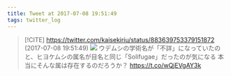 ```yaml
---
title: Tweet at 2017-07-08 19:51:49
tags: twitter_log
---
```


> [!CITE] https://twitter.com/kaisekiriu/status/883639753379151872 (2017-07-08 19:51:49)
> ![](https://twitter.com/kaisekiriu/status/883639753379151872)
> ウデムシの学術名が「不詳」になっていたのと、ヒヨケムシの属名が目名と同じ「Solifugae」だったのが気になる
> 本当にそんな属は存在するのだろうか？ https://t.co/wQjEVgAY3k
